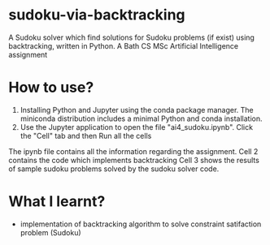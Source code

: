 # sudoku-via-backtracking
A Sudoku solver which find solutions for Sudoku problems (if exist) using backtracking, written in Python. A Bath CS MSc Artificial Intelligence assignment

# How to use?
1) Installing Python and Jupyter using the conda package manager. The miniconda distribution includes a minimal Python and conda installation.
2) Use the Jupyter application to open the file "ai4_sudoku.ipynb". Click the "Cell" tab and then Run all the cells 

The ipynb file contains all the information regarding the assignment.
Cell 2 contains the code which implements backtracking
Cell 3 shows the results of sample sudoku problems solved by the sudoku solver code. 

# What I learnt?
- implementation of backtracking algorithm to solve constraint satifaction problem (Sudoku)
